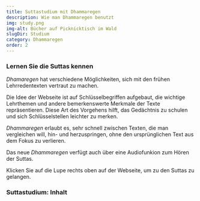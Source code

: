 ```yaml
---
title: Suttastudium mit Dhammaregen
description: Wie man Dhammaregen benutzt
img: study.png
img-alt: Bücher auf Picknicktisch im Wald
slugDir: Studium
category: Dhammaregen
order: 2
---
```

### Lernen Sie die Suttas kennen
*Dhamaregen* hat verschiedene Möglichkeiten, sich mit den frühen Lehrredentexten vertraut zu machen.

Die Idee der Webseite ist auf Schlüsselbegriffen aufgebaut, die wichtige Lehrthemen und andere bemerkenswerte Merkmale der Texte repräsentieren. Diese Art des Vorgehens hilft, das Gedächtnis zu schulen und sich Schlüsselstellen leichter zu merken.

*Dhammaregen* erlaubt es, sehr schnell zwischen Texten, die man vergleichen will, hin- und herzuspringen, ohne den ursprünglichen Text aus dem Fokus zu verlieren.

Das neue *Dhammaregen* verfügt auch über eine Audiofunkion zum Hören der Suttas.

Klicken Sie auf die Lupe rechts oben auf der Webseite, um zu den Suttas zu gelangen.

### Suttastudium: Inhalt

